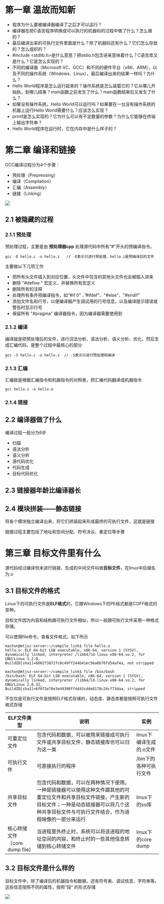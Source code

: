 # 第一章 温故而知新

- 程序为什么要被编译器编译了之后才可以运行？
- 编译器在把C语言程序转换成可以执行的机器码的过程中做了什么？怎么做的？
- 最后编译出来的可执行文件里面是什么？除了机器码还有什么？它们怎么存放的？怎么组织的？
- #include <stdlib.h>是什么意思？把stdio.h包含进来意味着什么？C语言库又是什么？它是怎么实现的？
- 不同的编译器（Microsoft VC、GCC）和不同的硬件平台（x86、ARM），以及不同的操作系统（Windows、Linux），最后编译出来的结果一样吗？为什么？
- Hello World程序是怎么运行起来的？操作系统是怎么装载它的？它从哪儿开始执，到哪儿结束？main函数之前发生了什么？main函数结束后又发生了什么？
- 如果没有操作系统，Hello World可以运行吗？如果要在一台没有操作系统的机器上运行Hello World需要什么？应该怎么实现？
- printf是怎么实现的？它为什么可以有不定数量的参数？为什么它能够在终端上输出字符串？
- Hello World程序在运行时，它在内存中是什么样子的？

# 第二章 编译和链接

GCC编译过程分为4个步骤：

- 预处理（Prepressing）
- 编译（Compilation）
- 汇编（Assembly）
- 链接（Linking）

![](https://note.youdao.com/yws/public/resource/476396ff2aa7b2deab0b43fabd2fe624/xmlnote/FBC00B13447F4D7A8100F3C8A4F7076F/35818)

## 2.1 被隐藏的过程

### 2.1.1 预处理

预处理过程，主要是由 **预处理器cpp** 处理源代码中所有“#”开头的预编译指令。

```shell
gcc -E hello.c -o hello.i   // -E表示只进行预处理，hello.i是预编译后的文件
```

主要做以下几项工作

- 把所有头文件插入到对应位置，头文件中包含的其他头文件也会被插入进来
- 删除 "#define " 宏定义，并替换所有宏定义
- 删除所有的注释
- 处理所有条件预编译指令，如“#if 0" 、”#ifdef"、“#else"、"#endif"
- 添加文件名和行号，以便编译器产生调试用的行号信息，以及编译提示错误或警告时显示行号
- 保留所有 "#pragma" 编译器指令，因为编译器需要使用到

### 2.1.2 编译

编译就是把预处理后的文件，进行词法分析、语法分析、语义分析、优化，然后生成汇编代码，是整个过程中最核心的部分

```shell
gcc -S hello.c -o hello.s  // -S表示只进行预处理和编译
```

### 2.1.3 汇编

汇编就是根据汇编指令和机器指令的对照表，把汇编代码翻译成机器指令

```shell
gcc hello.s -o hello.o
```

### 2.1.4 链接

## 2.2 编译器做了什么

编译过程一般分为6步

- 扫描
- 语法分析
- 语义分析
- 源代码优化
- 代码生成
- 目标代码优化

## 2.3 链接器年龄比编译器长

## 2.4 模块拼装——静态链接

将各个模块独立编译出来，将它们拼装起来形成最终的可执行文件，这就是链接

链接过程主要包括了地址和空间分配、符号决议、重定位等步骤

# 第三章 目标文件里有什么

源代码经过编译但未进行链接，生成的中间文件叫做**目标文件**，在linux中后缀名为.o

## 3.1 目标文件的格式

Linux下的可执行文件是**ELF格式**的，它跟Windows下的PE格式都是COFF格式的变种。

目标文件因为内容和结构跟可执行文件相似，所以一般跟可执行文件采用一种格式存储。

可以使用file命令，查看文件格式，如下所示

```shell
machun@mtjsz-server:~/compile_link$ file hello.o
hello.o: ELF 64-bit LSB executable, x86-64, version 1 (SYSV), dynamically linked, interpreter /lib64/ld-linux-x86-64.so.2, for GNU/Linux 3.2.0, BuildID[sha1]=6602f3872fc0c49ff244b41ec56a6b76fd54af4a, not stripped

machun@mtjsz-server:~/compile_link$ file /bin/bash
/bin/bash: ELF 64-bit LSB executable, x86-64, version 1 (SYSV), dynamically linked, interpreter /lib64/ld-linux-x86-64.so.2, for GNU/Linux 2.6.32, BuildID[sha1]=6f072e70e3e49380ff4d43cdde8178c24cf73daa, stripped
```



不仅仅是可执行文件是按照ELF格式存储的，动态库、静态库都是按照可执行文件格式存储

| ELF文件类型                   | 说明                                                         | 实例                    |
| ----------------------------- | ------------------------------------------------------------ | ----------------------- |
| 可重定位文件                  | 包含代码和数据，可以被用来链接成可执行文件或共享目标文件，静态链接库也可以归为这一类 | linux下编译生成的.o文件 |
| 可执行文件                    | 可直接执行的程序                                             | /bin下的各种可执行文件  |
| 共享目标文件                  | 包含代码和数据，可以在两种情况下使用。一种是链接器可以使用这种文件跟其他的可重定位文件和共享目标文件链接，产生新的目标文件；一种是动态链接器可以将几个这种共享目标文件与可执行文件结合，作为进程映像的一部分来运行 | linux下的so库           |
| 核心转储文件（core dump file) | 当进程意外终止时，系统可以将该进程的地址空间的内容，和终止时的一些其他信息转储到核心转储文件 | linux下的core dump      |



## 3.2 目标文件是什么样的

目标文件中，除了编译后的机器指令和数据，还有符号表、调试信息、字符串等。这些信息按照不同的属性，按照“段“ 的形式存储



![](https://note.youdao.com/yws/public/resource/476396ff2aa7b2deab0b43fabd2fe624/xmlnote/C6BDBE94AAD24443A1A608D2B5E876DF/35840)























